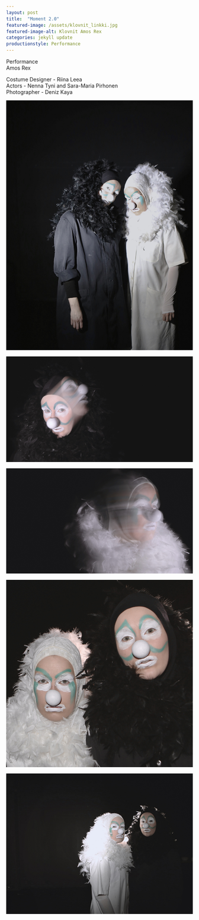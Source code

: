 ```yaml
---
layout: post
title:  "Moment 2.0"
featured-image: /assets/klovnit_linkki.jpg
featured-image-alt: Klovnit Amos Rex
categories: jekyll update
productionstyle: Performance
---
```

  Performance  
  Amos Rex  

  Costume Designer - Riina Leea  
  Actors - Nenna Tyni and Sara-Maria Pirhonen  
  Photographer - Deniz Kaya  

![alt text](/assets/projects/klovnit3.jpg)


![alt text](/assets/projects/klovnit1.jpg)


![alt text](/assets/projects/klovnit2.jpg)


![alt text](/assets/projects/klovnit5.jpg)


![alt text](/assets/projects/klovnit4.jpg)
